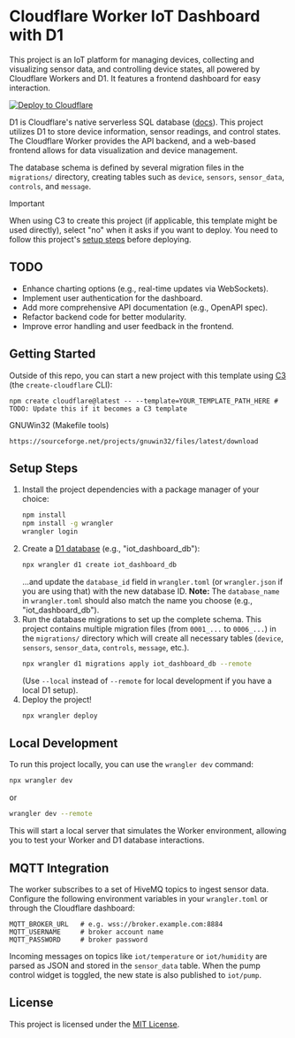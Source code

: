 # Cloudflare Worker IoT Dashboard with D1

This project is an IoT platform for managing devices, collecting and visualizing sensor data, and controlling device states, all powered by Cloudflare Workers and D1. It features a frontend dashboard for easy interaction.

[![Deploy to Cloudflare](https://deploy.workers.cloudflare.com/button)](https://deploy.workers.cloudflare.com/?url=https://github.com/cloudflare/templates/tree/main/d1-template) <!-- TODO: Update this deploy button URL if the template location changes -->

<!-- ![Worker + D1 Template Preview](https://imagedelivery.net/wSMYJvS3Xw-n339CbDyDIA/cb7cb0a9-6102-4822-633c-b76b7bb25900/public) -->
<!-- TODO: Add a new preview image relevant to the IoT dashboard -->

<!-- dash-content-start -->

D1 is Cloudflare's native serverless SQL database ([docs](https://developers.cloudflare.com/d1/)). This project utilizes D1 to store device information, sensor readings, and control states. The Cloudflare Worker provides the API backend, and a web-based frontend allows for data visualization and device management.

The database schema is defined by several migration files in the `migrations/` directory, creating tables such as `device`, `sensors`, `sensor_data`, `controls`, and `message`.

> [!IMPORTANT]
> When using C3 to create this project (if applicable, this template might be used directly), select "no" when it asks if you want to deploy. You need to follow this project's [setup steps](#setup-steps) before deploying.

<!-- dash-content-end -->

## TODO

*   Enhance charting options (e.g., real-time updates via WebSockets).
*   Implement user authentication for the dashboard.
*   Add more comprehensive API documentation (e.g., OpenAPI spec).
*   Refactor backend code for better modularity.
*   Improve error handling and user feedback in the frontend.

## Getting Started

Outside of this repo, you can start a new project with this template using [C3](https://developers.cloudflare.com/pages/get-started/c3/) (the `create-cloudflare` CLI):

```
npm create cloudflare@latest -- --template=YOUR_TEMPLATE_PATH_HERE # TODO: Update this if it becomes a C3 template
```
GNUWin32 (Makefile tools)
``` 
https://sourceforge.net/projects/gnuwin32/files/latest/download
```

<!-- A live public deployment of this template is available at [https://d1-template.templates.workers.dev](https://d1-template.templates.workers.dev) -->
<!-- TODO: Update with the new deployment URL once available -->

## Setup Steps

1. Install the project dependencies with a package manager of your choice:
   ```bash
   npm install
   npm install -g wrangler
   wrangler login
   ```
2. Create a [D1 database](https://developers.cloudflare.com/d1/get-started/) (e.g., "iot_dashboard_db"):
   ```bash
   npx wrangler d1 create iot_dashboard_db
   ```
   ...and update the `database_id` field in `wrangler.toml` (or `wrangler.json` if you are using that) with the new database ID.
   **Note:** The `database_name` in `wrangler.toml` should also match the name you choose (e.g., "iot_dashboard_db").
3. Run the database migrations to set up the complete schema. This project contains multiple migration files (from `0001_...` to `0006_...`) in the `migrations/` directory which will create all necessary tables (`device`, `sensors`, `sensor_data`, `controls`, `message`, etc.).
   ```bash
   npx wrangler d1 migrations apply iot_dashboard_db --remote
   ```
   (Use `--local` instead of `--remote` for local development if you have a local D1 setup).
4. Deploy the project!
   ```bash
   npx wrangler deploy
   ```
## Local Development
To run this project locally, you can use the `wrangler dev` command:

```bash
npx wrangler dev
```
or
```bash
wrangler dev --remote
```
This will start a local server that simulates the Worker environment, allowing you to test your Worker and D1 database interactions.

## MQTT Integration

The worker subscribes to a set of HiveMQ topics to ingest sensor data. Configure the following environment variables in your `wrangler.toml` or through the Cloudflare dashboard:

```
MQTT_BROKER_URL   # e.g. wss://broker.example.com:8884
MQTT_USERNAME     # broker account name
MQTT_PASSWORD     # broker password
```

Incoming messages on topics like `iot/temperature` or `iot/humidity` are parsed as JSON and stored in the `sensor_data` table. When the pump control widget is toggled, the new state is also published to `iot/pump`.
## License
This project is licensed under the [MIT License](lICENSE).